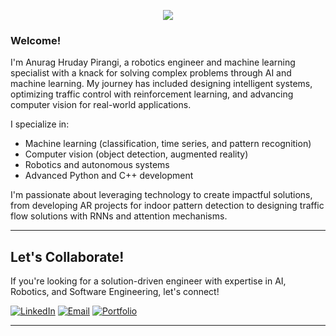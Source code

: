 
<p align="center">
  <!-- Typing SVG -->
  <a href="https://github.com/DenverCoder1/readme-typing-svg">
    <img src="https://readme-typing-svg.demolab.com/?lines=Anurag%20Hruday%20Pirangi%20🚀;Driven%20by%20AI%20and%20Innovation%20🤖;Robotics%20Engineer%20⚙️;Computer%20Vision%20Specialist%20🖼️;ML%20Enthusiast%20📈;Let's%20solve%20problems%20together!&font=Fira%20Code&center=true&width=500&height=50&color=C0C0C0&background=51FFC348&vCenter=true&pause=1000&size=22" />
  </a>
</p>

### Welcome!
I'm Anurag Hruday Pirangi, a robotics engineer and machine learning specialist with a knack for solving complex problems through AI and machine learning. My journey has included designing intelligent systems, optimizing traffic control with reinforcement learning, and advancing computer vision for real-world applications.

I specialize in:
- Machine learning (classification, time series, and pattern recognition)
- Computer vision (object detection, augmented reality)
- Robotics and autonomous systems
- Advanced Python and C++ development

I'm passionate about leveraging technology to create impactful solutions, from developing AR projects for indoor pattern detection to designing traffic flow solutions with RNNs and attention mechanisms.

---

## Let's Collaborate!
If you're looking for a solution-driven engineer with expertise in AI, Robotics, and Software Engineering, let's connect!

[![LinkedIn](https://img.shields.io/badge/linkedin-%230077B5.svg?style=for-the-badge&logo=linkedin&logoColor=white)](https://www.linkedin.com/in/anuraghruday/)
[![Email](https://img.shields.io/badge/Email-D14836?style=for-the-badge&logo=gmail&logoColor=white)](mailto:anurag.hruday@gmail.com)
[![Portfolio](https://img.shields.io/badge/Portfolio-%23000000.svg?style=for-the-badge&logo=firefox&logoColor=#FF7139)](https://your-portfolio-link.com)


---

<!--## Tech Stack 🖥️

### Programming Languages
![Python](https://img.shields.io/badge/python-3670A0?style=for-the-badge&logo=python&logoColor=ffdd54)
![C++](https://img.shields.io/badge/C++-00599C?style=for-the-badge&logo=cplusplus&logoColor=white)
![JavaScript](https://img.shields.io/badge/javascript-%23323330.svg?style=for-the-badge&logo=javascript&logoColor=%23F7DF1E)
![MATLAB](https://img.shields.io/badge/MATLAB-0076A8?style=for-the-badge&logo=MathWorks&logoColor=white)
![Bash](https://img.shields.io/badge/Bash-%23121011.svg?style=for-the-badge&logo=gnu-bash&logoColor=white)

### Machine Learning & AI
![TensorFlow](https://img.shields.io/badge/TensorFlow-%23FF6F00.svg?style=for-the-badge&logo=TensorFlow&logoColor=white)
![PyTorch](https://img.shields.io/badge/PyTorch-%23EE4C2C.svg?style=for-the-badge&logo=PyTorch&logoColor=white)
![Keras](https://img.shields.io/badge/Keras-D00000?style=for-the-badge&logo=keras&logoColor=white)
![Scikit-learn](https://img.shields.io/badge/scikit--learn-%23F7931E.svg?style=for-the-badge&logo=scikit-learn&logoColor=white)
![Hugging Face](https://img.shields.io/badge/HuggingFace-%23F7931E.svg?style=for-the-badge&logo=huggingface&logoColor=white)
![OpenAI](https://img.shields.io/badge/OpenAI-412991?style=for-the-badge&logo=openai&logoColor=white)
![OpenCV](https://img.shields.io/badge/OpenCV-%23white.svg?style=for-the-badge&logo=opencv&logoColor=white)
![YOLO](https://img.shields.io/badge/YOLO-%23FF6F00.svg?style=for-the-badge&logo=YOLO&logoColor=white)
![MediaPipe](https://img.shields.io/badge/MediaPipe-%23EA4335.svg?style=for-the-badge&logo=mediapipe&logoColor=white)

### Data Analysis & Visualization
![Numpy](https://img.shields.io/badge/numpy-%23013243.svg?style=for-the-badge&logo=numpy&logoColor=white)
![Pandas](https://img.shields.io/badge/pandas-%23150458.svg?style=for-the-badge&logo=pandas&logoColor=white)
![Matplotlib](https://img.shields.io/badge/Matplotlib-%233377B3.svg?style=for-the-badge&logo=data%20visualization&logoColor=white)
![Seaborn](https://img.shields.io/badge/Seaborn-%23FFFFFF.svg?style=for-the-badge&logo=data%20visualization&logoColor=blue)
![Plotly](https://img.shields.io/badge/Plotly-%233F4F75.svg?style=for-the-badge&logo=plotly&logoColor=white)

### Robotics
![ROS](https://img.shields.io/badge/ROS-%230A0FF9.svg?style=for-the-badge&logo=ros&logoColor=white)
![Gazebo](https://img.shields.io/badge/Gazebo-%23FFA500.svg?style=for-the-badge&logo=simulation&logoColor=white)
![MoveIt](https://img.shields.io/badge/MoveIt-%23E34F26.svg?style=for-the-badge&logo=robotics&logoColor=white)
![Arduino](https://img.shields.io/badge/Arduino-00979D?style=for-the-badge&logo=Arduino&logoColor=white)

### Web Development
![React](https://img.shields.io/badge/React-%2320232a.svg?style=for-the-badge&logo=react&logoColor=%2361DAFB)
![Node.js](https://img.shields.io/badge/Node.js-43853D?style=for-the-badge&logo=node.js&logoColor=white)
![Flask](https://img.shields.io/badge/Flask-%23000.svg?style=for-the-badge&logo=flask&logoColor=white)
![FastAPI](https://img.shields.io/badge/FastAPI-009688?style=for-the-badge&logo=fastapi&logoColor=white)
![MongoDB](https://img.shields.io/badge/MongoDB-%234ea94b.svg?style=for-the-badge&logo=mongodb&logoColor=white)
![PostgreSQL](https://img.shields.io/badge/PostgreSQL-%23336791.svg?style=for-the-badge&logo=postgresql&logoColor=white)
![SQLite](https://img.shields.io/badge/SQLite-07405E?style=for-the-badge&logo=sqlite&logoColor=white)

### DevOps & Tools
![Git](https://img.shields.io/badge/Git-F05032?style=for-the-badge&logo=git&logoColor=white)
![GitHub](https://img.shields.io/badge/GitHub-%23121011.svg?style=for-the-badge&logo=github&logoColor=white)
![Docker](https://img.shields.io/badge/Docker-2496ED?style=for-the-badge&logo=docker&logoColor=white)
![Kubernetes](https://img.shields.io/badge/Kubernetes-326CE5?style=for-the-badge&logo=kubernetes&logoColor=white)
![Jenkins](https://img.shields.io/badge/Jenkins-%232C5263.svg?style=for-the-badge&logo=jenkins&logoColor=white)

### Other
![AWS](https://img.shields.io/badge/AWS-%23FF9900.svg?style=for-the-badge&logo=amazon-aws&logoColor=white)
![Google Cloud](https://img.shields.io/badge/Google%20Cloud-%234285F4.svg?style=for-the-badge&logo=google-cloud&logoColor=white)
![Azure](https://img.shields.io/badge/Azure-%230072C6.svg?style=for-the-badge&logo=microsoft-azure&logoColor=white)
![Linux](https://img.shields.io/badge/Linux-FCC624?style=for-the-badge&logo=linux&logoColor=black)
![Windows](https://img.shields.io/badge/Windows-0078D6?style=for-the-badge&logo=windows&logoColor=white)
![Ubuntu](https://img.shields.io/badge/Ubuntu-E95420?style=for-the-badge&logo=ubuntu&logoColor=white)


---

<!--## Stats 📊
![](http://github-profile-summary-cards.vercel.app/api/cards/profile-details?username=anuraghruday&theme=gotham)
<!-- ![](http://github-profile-summary-cards.vercel.app/api/cards/repos-per-language?username=anuraghruday&theme=gotham) -->
<!-- ![](http://github-profile-summary-cards.vercel.app/api/cards/most-commit-language?username=anuraghruday&theme=gotham) -->
<!--![](http://github-profile-summary-cards.vercel.app/api/cards/stats?username=anuraghruday&theme=gotham) -->
<!-- ![](http://github-profile-summary-cards.vercel.app/api/cards/productive-time?username=anuraghruday&theme=gotham&utcOffset=5) -->



